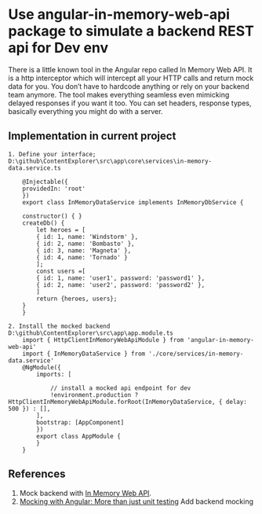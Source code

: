 # **Use angular-in-memory-web-api package to simulate a backend REST api for Dev env**

There is a little known tool in the Angular repo called In Memory Web API.
It is a http interceptor which will intercept all your HTTP calls and return mock data for you. You don’t have to hardcode anything or rely on your backend team anymore. The tool makes everything seamless even mimicking delayed responses if you want it too. You can set headers, response types, basically everything you might do with a server.

## Implementation in current project

    1. Define your interface;
    D:\github\ContentExplorer\src\app\core\services\in-memory-data.service.ts
    
        @Injectable({
        providedIn: 'root'
        })
        export class InMemoryDataService implements InMemoryDbService {

        constructor() { }
        createDb() {
            let heroes = [
            { id: 1, name: 'Windstorm' },
            { id: 2, name: 'Bombasto' },
            { id: 3, name: 'Magneta' },
            { id: 4, name: 'Tornado' }
            ];
            const users =[
            { id: 1, name: 'user1', password: 'password1' },
            { id: 2, name: 'user2', password: 'password2' },
            ]
            return {heroes, users};
        }
        }

    2. Install the mocked backend
    D:\github\ContentExplorer\src\app\app.module.ts
        import { HttpClientInMemoryWebApiModule } from 'angular-in-memory-web-api'
        import { InMemoryDataService } from './core/services/in-memory-data.service'
        @NgModule({
            imports: [
            
                // install a mocked api endpoint for dev
                !environment.production ? HttpClientInMemoryWebApiModule.forRoot(InMemoryDataService, { delay: 500 }) : [],
            ],
            bootstrap: [AppComponent]
            })
            export class AppModule { 
            }
        }

## **References**

1. Mock backend with [In Memory Web API](https://github.com/angular/in-memory-web-api).
2. [Mocking with Angular: More than just unit testing](https://medium.com/@amcdnl/mocking-with-angular-more-than-just-unit-testing-cbb7908c9fcc) Add backend mocking
